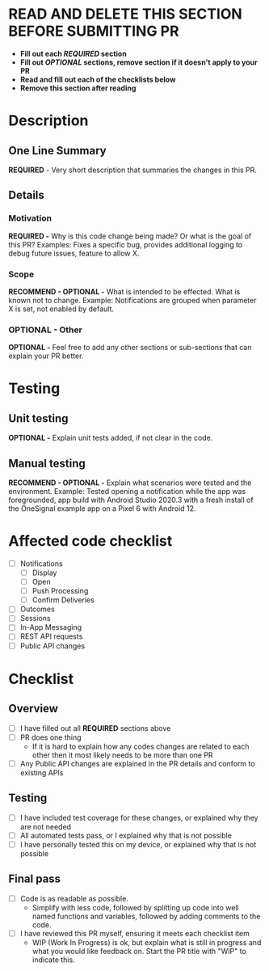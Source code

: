 <!-- START -->

# READ AND DELETE THIS SECTION BEFORE SUBMITTING PR

- **Fill out each _REQUIRED_ section**
- **Fill out _OPTIONAL_ sections, remove section if it doesn't apply to your PR**
- **Read and fill out each of the checklists below**
- **Remove this section after reading**
<!-- END -->

# Description

## One Line Summary

**REQUIRED** - Very short description that summaries the changes in this PR.

## Details

### Motivation

**REQUIRED -** Why is this code change being made? Or what is the goal of this PR? Examples: Fixes a specific bug, provides additional logging to debug future issues, feature to allow X.

### Scope

**RECOMMEND - OPTIONAL -** What is intended to be effected. What is known not to change. Example: Notifications are grouped when parameter X is set, not enabled by default.

### OPTIONAL - Other

**OPTIONAL -** Feel free to add any other sections or sub-sections that can explain your PR better.

# Testing

## Unit testing

**OPTIONAL -** Explain unit tests added, if not clear in the code.

## Manual testing

**RECOMMEND - OPTIONAL -** Explain what scenarios were tested and the environment.
Example: Tested opening a notification while the app was foregrounded, app build with Android Studio 2020.3 with a fresh install of the OneSignal example app on a Pixel 6 with Android 12.

# Affected code checklist

- [ ] Notifications
  - [ ] Display
  - [ ] Open
  - [ ] Push Processing
  - [ ] Confirm Deliveries
- [ ] Outcomes
- [ ] Sessions
- [ ] In-App Messaging
- [ ] REST API requests
- [ ] Public API changes

# Checklist

## Overview

- [ ] I have filled out all **REQUIRED** sections above
- [ ] PR does one thing
  - If it is hard to explain how any codes changes are related to each other then it most likely needs to be more than one PR
- [ ] Any Public API changes are explained in the PR details and conform to existing APIs

## Testing

- [ ] I have included test coverage for these changes, or explained why they are not needed
- [ ] All automated tests pass, or I explained why that is not possible
- [ ] I have personally tested this on my device, or explained why that is not possible

## Final pass

- [ ] Code is as readable as possible.
  - Simplify with less code, followed by splitting up code into well named functions and variables, followed by adding comments to the code.
- [ ] I have reviewed this PR myself, ensuring it meets each checklist item
  - WIP (Work In Progress) is ok, but explain what is still in progress and what you would like feedback on. Start the PR title with "WIP" to indicate this.

